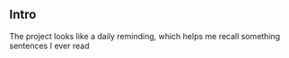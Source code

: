 ## Intro

The project looks like a daily reminding, which helps me recall something sentences I ever read


